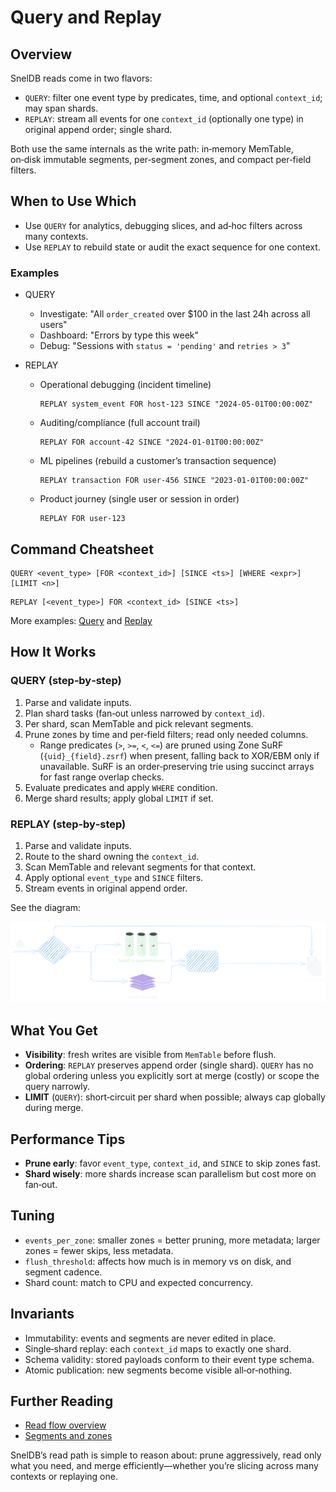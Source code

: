 # Query and Replay

## Overview

SnelDB reads come in two flavors:

- `QUERY`: filter one event type by predicates, time, and optional `context_id`; may span shards.
- `REPLAY`: stream all events for one `context_id` (optionally one type) in original append order; single shard.

Both use the same internals as the write path: in‑memory MemTable, on‑disk immutable segments, per‑segment zones, and compact per‑field filters.

## When to Use Which

- Use `QUERY` for analytics, debugging slices, and ad‑hoc filters across many contexts.
- Use `REPLAY` to rebuild state or audit the exact sequence for one context.

### Examples

- QUERY

  - Investigate: "All `order_created` over $100 in the last 24h across all users"
  - Dashboard: "Errors by type this week"
  - Debug: "Sessions with `status = 'pending'` and `retries > 3`"

- REPLAY
  - Operational debugging (incident timeline)
    ```sneldb
    REPLAY system_event FOR host-123 SINCE "2024-05-01T00:00:00Z"
    ```
  - Auditing/compliance (full account trail)
    ```sneldb
    REPLAY FOR account-42 SINCE "2024-01-01T00:00:00Z"
    ```
  - ML pipelines (rebuild a customer’s transaction sequence)
    ```sneldb
    REPLAY transaction FOR user-456 SINCE "2023-01-01T00:00:00Z"
    ```
  - Product journey (single user or session in order)
    ```sneldb
    REPLAY FOR user-123
    ```

## Command Cheatsheet

```sneldb
QUERY <event_type> [FOR <context_id>] [SINCE <ts>] [WHERE <expr>] [LIMIT <n>]
```

```sneldb
REPLAY [<event_type>] FOR <context_id> [SINCE <ts>]
```

More examples: [Query](../commands/query.md) and [Replay](../commands/replay.md)

## How It Works

### QUERY (step‑by‑step)

1. Parse and validate inputs.
2. Plan shard tasks (fan‑out unless narrowed by `context_id`).
3. Per shard, scan MemTable and pick relevant segments.
4. Prune zones by time and per‑field filters; read only needed columns.
   - Range predicates (`>`, `>=`, `<`, `<=`) are pruned using Zone SuRF (`{uid}_{field}.zsrf`) when present, falling back to XOR/EBM only if unavailable. SuRF is an order‑preserving trie using succinct arrays for fast range overlap checks.
5. Evaluate predicates and apply `WHERE` condition.
6. Merge shard results; apply global `LIMIT` if set.

### REPLAY (step‑by‑step)

1. Parse and validate inputs.
2. Route to the shard owning the `context_id`.
3. Scan MemTable and relevant segments for that context.
4. Apply optional `event_type` and `SINCE` filters.
5. Stream events in original append order.

See the diagram:

![Query and Replay flow](query.svg)

## What You Get

- **Visibility**: fresh writes are visible from `MemTable` before flush.
- **Ordering**: `REPLAY` preserves append order (single shard). `QUERY` has no global ordering unless you explicitly sort at merge (costly) or scope the query narrowly.
- **LIMIT** (`QUERY`): short‑circuit per shard when possible; always cap globally during merge.

## Performance Tips

- **Prune early**: favor `event_type`, `context_id`, and `SINCE` to skip zones fast.
- **Shard wisely**: more shards increase scan parallelism but cost more on fan‑out.

## Tuning

- `events_per_zone`: smaller zones = better pruning, more metadata; larger zones = fewer skips, less metadata.
- `flush_threshold`: affects how much is in memory vs on disk, and segment cadence.
- Shard count: match to CPU and expected concurrency.

## Invariants

- Immutability: events and segments are never edited in place.
- Single‑shard replay: each `context_id` maps to exactly one shard.
- Schema validity: stored payloads conform to their event type schema.
- Atomic publication: new segments become visible all‑or‑nothing.

## Further Reading

- [Read flow overview](./storage_engine.md)
- [Segments and zones](../architecture/segments_zones.md)

SnelDB’s read path is simple to reason about: prune aggressively, read only what you need, and merge efficiently—whether you’re slicing across many contexts or replaying one.
